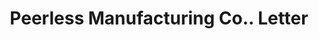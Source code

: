 ---
doi: 10.7916/D87M1KXX
date_other: '1890'
date_other_textual: 1890-1899
form: correspondence
genre:
- Letters (correspondence)
name:
- Peerless Manufacturing Co.
object_in_context_url: https://biggert.cul.columbia.edu/items/view/ave_biggert_00787
subject_hierarchical_geographic:
- Newport, New Hampshire, United States
subject_name:
- Peerless Manufacturing Co.
title: Peerless Manufacturing Co.. Letter
sort_title: Peerless Manufacturing Co.. Letter
call_number: ave_biggert_00787
coordinates:
- 43.36527777777778,-72.17333333333333
pid: ave_biggert_00787
identifiers: ave_biggert_00787
thumbnail: https://derivativo-2.library.columbia.edu/iiif/2/ldpd:345373/full/!256,256/0/native.jpg
permalink: /biggert/ave_biggert_00787/
layout: iiif-image-page
---